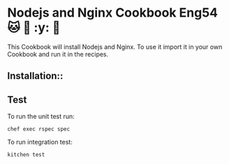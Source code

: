 # Nodejs and Nginx Cookbook Eng54 :cat: :taco: :y: :monkey:

This Cookbook will install Nodejs and Nginx.
To use it import it in your own Cookbook and run it in the recipes.


##  Installation::


## Test
To run the unit test run:

```
chef exec rspec spec

```

To run integration test:

```
kitchen test 
```
